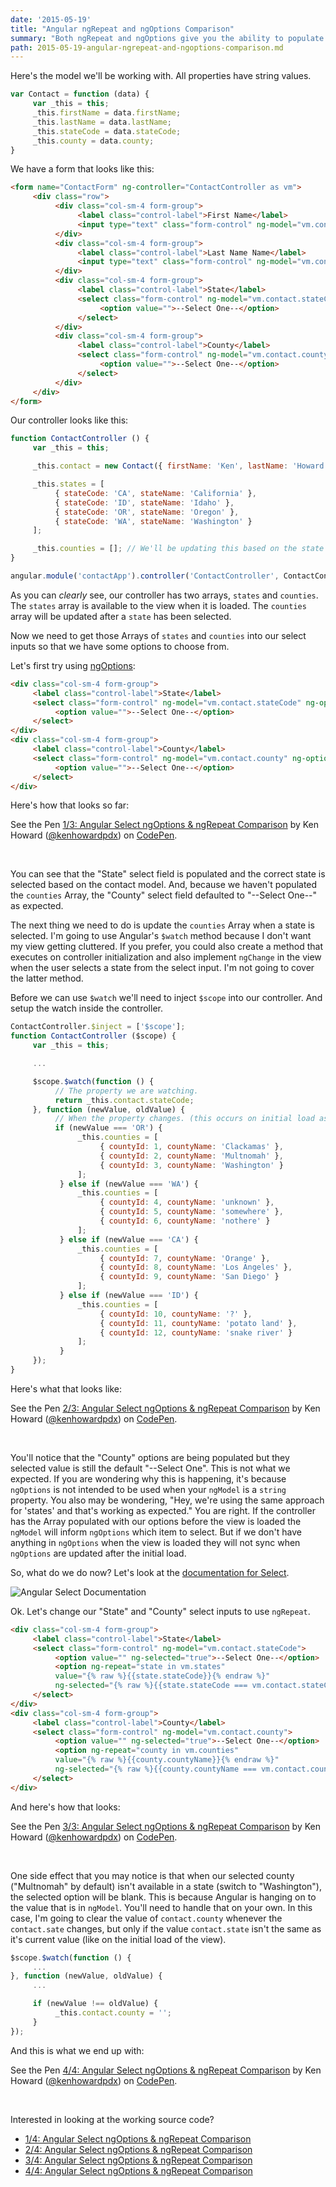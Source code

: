 ```yaml
---
date: '2015-05-19'
title: "Angular ngRepeat and ngOptions Comparison"
summary: "Both ngRepeat and ngOptions give you the ability to populate a list of options in a select input. Each has their place and I'm going to demonstrate where you'd use them."
path: 2015-05-19-angular-ngrepeat-and-ngoptions-comparison.md
---
```


Here's the model we'll be working with. All properties have string values.

```js
var Contact = function (data) {
     var _this = this;
     _this.firstName = data.firstName;
     _this.lastName = data.lastName;
     _this.stateCode = data.stateCode;
     _this.county = data.county;
}
```

We have a form that looks like this:

```html
<form name="ContactForm" ng-controller="ContactController as vm">
     <div class="row">
          <div class="col-sm-4 form-group">
               <label class="control-label">First Name</label>
               <input type="text" class="form-control" ng-model="vm.contact.firstName" />
          </div>
          <div class="col-sm-4 form-group">
               <label class="control-label">Last Name Name</label>
               <input type="text" class="form-control" ng-model="vm.contact.lastName" />
          </div>
          <div class="col-sm-4 form-group">
               <label class="control-label">State</label>
               <select class="form-control" ng-model="vm.contact.stateCode">
                    <option value="">--Select One--</option>
               </select>
          </div>
          <div class="col-sm-4 form-group">
               <label class="control-label">County</label>
               <select class="form-control" ng-model="vm.contact.county">
                    <option value="">--Select One--</option>
               </select>
          </div>
     </div>
</form>
```

Our controller looks like this:

```js
function ContactController () {
     var _this = this;

     _this.contact = new Contact({ firstName: 'Ken', lastName: 'Howard', stateCode: 'OR', county: 'Multnomah' });

     _this.states = [
          { stateCode: 'CA', stateName: 'California' },
          { stateCode: 'ID', stateName: 'Idaho' },
          { stateCode: 'OR', stateName: 'Oregon' },
          { stateCode: 'WA', stateName: 'Washington' }
     ];

     _this.counties = []; // We'll be updating this based on the state selected.
}

angular.module('contactApp').controller('ContactController', ContactController);
```

As you can _clearly_ see, our controller has two arrays, `states` and `counties`. The `states` array is available to the view when it is loaded. The `counties` array will be updated after a `state` has been selected.

Now we need to get those Arrays of `states` and `counties` into our select inputs so that we have some options to choose from.

Let's first try using [ngOptions](https://docs.angularjs.org/api/ng/directive/ngOptions):

```html
<div class="col-sm-4 form-group">
     <label class="control-label">State</label>
     <select class="form-control" ng-model="vm.contact.stateCode" ng-options="state.stateCode as state.stateName for state in vm.states">
          <option value="">--Select One--</option>
     </select>
</div>
<div class="col-sm-4 form-group">
     <label class="control-label">County</label>
     <select class="form-control" ng-model="vm.contact.county" ng-options="county.countyName for county in vm.counties">
          <option value="">--Select One--</option>
     </select>
</div>
```

Here's how that looks so far:

<p data-height="298" data-theme-id="6649" data-slug-hash="JdKBXQ" data-default-tab="result" data-user="kenhowardpdx" class='codepen'>See the Pen <a href='http://codepen.io/kenhowardpdx/pen/JdKBXQ/'>1/3: Angular Select ngOptions & ngRepeat Comparison</a> by Ken Howard (<a href='http://codepen.io/kenhowardpdx'>@kenhowardpdx</a>) on <a href='http://codepen.io'>CodePen</a>.</p>
&nbsp;

You can see that the "State" select field is populated and the correct state is selected based on the contact model. And, because we haven't populated the `counties` Array, the "County" select field defaulted to "--Select One--" as expected.

The next thing we need to do is update the `counties` Array when a state is selected. I'm going to use Angular's `$watch` method because I don't want my view getting cluttered. If you prefer, you could also create a method that executes on controller initialization and also implement `ngChange` in the view when the user selects a state from the select input. I'm not going to cover the latter method.

Before we can use `$watch` we'll need to inject `$scope` into our controller. And setup the watch inside the controller.

```js
ContactController.$inject = ['$scope'];
function ContactController ($scope) {
     var _this = this;

     ...

     $scope.$watch(function () {
          // The property we are watching.
          return _this.contact.stateCode;
     }, function (newValue, oldValue) {
          // When the property changes. (this occurs on initial load as well as when the model is updated in anyway, by the user or by another method.)
          if (newValue === 'OR') {
               _this.counties = [
                    { countyId: 1, countyName: 'Clackamas' },
                    { countyId: 2, countyName: 'Multnomah' },
                    { countyId: 3, countyName: 'Washington' }
               ];
           } else if (newValue === 'WA') {
               _this.counties = [
                    { countyId: 4, countyName: 'unknown' },
                    { countyId: 5, countyName: 'somewhere' },
                    { countyId: 6, countyName: 'nothere' }
               ];
           } else if (newValue === 'CA') {
               _this.counties = [
                    { countyId: 7, countyName: 'Orange' },
                    { countyId: 8, countyName: 'Los Angeles' },
                    { countyId: 9, countyName: 'San Diego' }
               ];
           } else if (newValue === 'ID') {
               _this.counties = [
                    { countyId: 10, countyName: '?' },
                    { countyId: 11, countyName: 'potato land' },
                    { countyId: 12, countyName: 'snake river' }
               ];
           }
     });
}
```

Here's what that looks like:

<p data-height="298" data-theme-id="6649" data-slug-hash="PqzgKB" data-default-tab="result" data-user="kenhowardpdx" class='codepen'>See the Pen <a href='http://codepen.io/kenhowardpdx/pen/PqzgKB/'>2/3: Angular Select ngOptions & ngRepeat Comparison</a> by Ken Howard (<a href='http://codepen.io/kenhowardpdx'>@kenhowardpdx</a>) on <a href='http://codepen.io'>CodePen</a>.</p>
&nbsp;

You'll notice that the "County" options are being populated but they selected value is still the default "--Select One". This is not what we expected. If you are wondering why this is happening, it's because `ngOptions` is not intended to be used when your `ngModel` is a `string` property. You also may be wondering, "Hey, we're using the same approach for 'states' and that's working as expected." You are right. If the controller has the Array populated with our options before the view is loaded the `ngModel` will inform `ngOptions` which item to select. But if we don't have anything in `ngOptions` when the view is loaded they will not sync when `ngOptions` are updated after the initial load.

So, what do we do now? Let's look at the [documentation for Select](https://docs.angularjs.org/api/ng/directive/select).

![Angular Select Documentation](/images/posts/2015-05-19-angular-ngrepeat-and-ngoptions-comparison/angular-select-documentation.png)

Ok. Let's change our "State" and "County" select inputs to use `ngRepeat`.

```html
<div class="col-sm-4 form-group">
     <label class="control-label">State</label>
     <select class="form-control" ng-model="vm.contact.stateCode">
          <option value="" ng-selected="true">--Select One--</option>
          <option ng-repeat="state in vm.states"
          value="{% raw %}{{state.stateCode}}{% endraw %}"
          ng-selected="{% raw %}{{state.stateCode === vm.contact.stateCode}}{% endraw %}">{% raw %}{{state.stateName}}{% endraw %}</option>
     </select>
</div>
<div class="col-sm-4 form-group">
     <label class="control-label">County</label>
     <select class="form-control" ng-model="vm.contact.county">
          <option value="" ng-selected="true">--Select One--</option>
          <option ng-repeat="county in vm.counties"
          value="{% raw %}{{county.countyName}}{% endraw %}"
          ng-selected="{% raw %}{{county.countyName === vm.contact.county}}{% endraw %}">{% raw %}{{county.countyName}}{% endraw %}</option>
     </select>
</div>
```

And here's how that looks:

<p data-height="298" data-theme-id="6649" data-slug-hash="xGOeWq" data-default-tab="result" data-user="kenhowardpdx" class='codepen'>See the Pen <a href='http://codepen.io/kenhowardpdx/pen/xGOeWq/'>3/3: Angular Select ngOptions & ngRepeat Comparison</a> by Ken Howard (<a href='http://codepen.io/kenhowardpdx'>@kenhowardpdx</a>) on <a href='http://codepen.io'>CodePen</a>.</p>
&nbsp;

One side effect that you may notice is that when our selected county ("Multnomah" by default) isn't available in a state (switch to "Washington"), the selected option will be blank. This is because Angular is hanging on to the value that is in `ngModel`. You'll need to handle that on your own. In this case, I'm going to clear the value of `contact.county` whenever the `contact.sate` changes, but only if the value `contact.state` isn't the same as it's current value (like on the initial load of the view).

```js
$scope.$watch(function () {
     ...
}, function (newValue, oldValue) {
     ...

     if (newValue !== oldValue) {
          _this.contact.county = '';
     }
});
```

And this is what we end up with:

<p data-height="298" data-theme-id="6649" data-slug-hash="EjyJpZ" data-default-tab="result" data-user="kenhowardpdx" class='codepen'>See the Pen <a href='http://codepen.io/kenhowardpdx/pen/EjyJpZ/'>4/4: Angular Select ngOptions & ngRepeat Comparison</a> by Ken Howard (<a href='http://codepen.io/kenhowardpdx'>@kenhowardpdx</a>) on <a href='http://codepen.io'>CodePen</a>.</p>
<script async src="//assets.codepen.io/assets/embed/ei.js"></script>
&nbsp;

Interested in looking at the working source code?

* [1/4: Angular Select ngOptions & ngRepeat Comparison](http://codepen.io/kenhowardpdx/pen/JdKBXQ)
* [2/4: Angular Select ngOptions & ngRepeat Comparison](http://codepen.io/kenhowardpdx/pen/PqzgKB)
* [3/4: Angular Select ngOptions & ngRepeat Comparison](http://codepen.io/kenhowardpdx/pen/xGOeWq)
* [4/4: Angular Select ngOptions & ngRepeat Comparison](http://codepen.io/kenhowardpdx/pen/EjyJpZ)